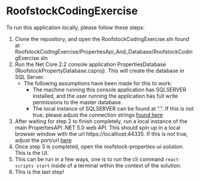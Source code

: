 # RoofstockCodingExercise

To run this application locally, please follow these steps:

1. Clone the repository, and open the RoofstockCodingExercise.sln found at RoofstockCodingExercise/PropertiesApi_And_Database/RoofstockCodingExercise.sln
2. Run the Net Core 2.2 console application PropertiesDatabase (RoofstockPropertyDatabase.csproj). This will create the database in SQL Server.
    - The following assumptions have been made for this to work:
      - The machine running this console application has SQLSERVER installed, and the user running the application has full write permissions to the master database.
      - The local instance of SQLSERVER can be found at ".". If this is not true, please adjust the connection strings [found here](https://github.com/charlenecoffman/RoofstockCodingExercise/blob/main/PropertiesApi_And_Database/PropertiesDatabase/Program.cs#L10)
3. After waiting for step 2 to finish completely, run a local instance of the main PropertiesAPI .NET 5.0 web API. This should spin up in a local browser window with the url https://localhost:44335. If this is not true, adjust the port/url [here](https://github.com/charlenecoffman/RoofstockCodingExercise/blob/main/PropertiesUI/src/Contexts/ServicesContext.ts#L4) 
4. Once step 3 is completed, open the roofstock-properties-ui solution. This is the UI.
5. This can be run in a few ways, one is to run the cli command ```react-scripts start``` inside of a terminal within the context of the solution.
6. This is the last step!

